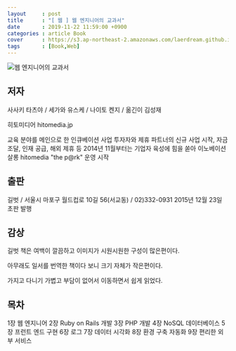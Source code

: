 ```yaml
---
layout     : post
title      : "[ 웹 ] 웹 엔지니어의 교과서"
date       : 2019-11-22 11:59:00 +0900
categories : article Book
cover      : https://s3.ap-northeast-2.amazonaws.com/laerdream.github.io/2019-11-24/k232434397_1_cover.jpg
tags       : [Book,Web]
---
```


![웹 엔지니어의 교과서](https://s3.ap-northeast-2.amazonaws.com/laerdream.github.io/2019-11-24/k232434397_1.jpg)

## 저자
사사키 타츠야 / 세가와 유스케 / 나이토 켄지 / 옮긴이 김성재

히토미디어 hitomedia.jp

교육 분야를 메인으로 한 인큐베이션 사업
투자자와 제휴 파트너의 신규 사업 시작, 자금 조달, 인재 공급, 해외 제휴 등
2014년 11월부터는 기업자 육성에 힘을 쏟아 이노베이션 살롱 hitomedia "the p@rk" 운영 시작

## 출판
길벗 / 서울시 마포구 월드컵로 10길 56(서교동) / 02)332-0931
2015년 12월 23일 초판 발행

## 감상

길벗 책은 여백이 깔끔하고 이미지가 시원시원한 구성이 많은편이다.

아무래도 일서를 번역한 책이다 보니 크기 자체가 작은편이다.

가지고 다니기 가볍고 부담이 없어서 이동하면서 쉽게 읽었다.

## 목차

1장 웹 엔지니어
2장 Ruby on Rails 개발
3장 PHP 개발
4장 NoSQL 데이터베이스
5장 프런트 엔드 구현
6장 로그
7장 데이터 시각화
8장 환경 구축 자동화
9장 편리한 외부 서비스